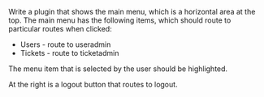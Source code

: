 Write a plugin that shows the main menu, which is a horizontal area at the top.  The main menu has the following items, which should route to particular routes when clicked:

- Users - route to useradmin
- Tickets - route to ticketadmin

The menu item that is selected by the user should be highlighted.

At the right is a logout button that routes to logout.  
